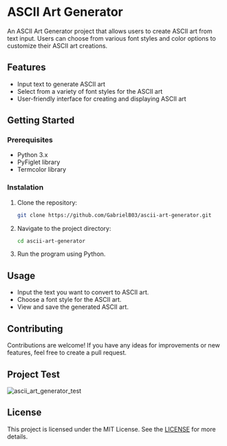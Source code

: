 # ASCII Art Generator

An ASCII Art Generator project that allows users to create ASCII art from text input. Users can choose from various font styles and color options to customize their ASCII art creations.

## Features

- Input text to generate ASCII art
- Select from a variety of font styles for the ASCII art
- User-friendly interface for creating and displaying ASCII art

## Getting Started

### Prerequisites

- Python 3.x
- PyFiglet library
- Termcolor library

### Instalation

1. Clone the repository:
   ```bash
   git clone https://github.com/GabrielB03/ascii-art-generator.git
   ```
2. Navigate to the project directory:
   ```bash
   cd ascii-art-generator
   ```
3. Run the program using Python.

## Usage

- Input the text you want to convert to ASCII art.
- Choose a font style for the ASCII art.
- View and save the generated ASCII art.

## Contributing

Contributions are welcome! If you have any ideas for improvements or new features, feel free to create a pull request.

## Project Test

![ascii_art_generator_test](https://github.com/user-attachments/assets/625ecbe7-300a-4d75-9de0-c7d062f6275d)

## License

This project is licensed under the MIT License. See the [LICENSE](LICENSE) for more details.
